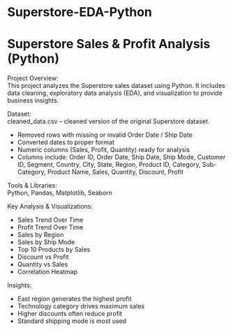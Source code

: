 # Superstore-EDA-Python
# Superstore Sales & Profit Analysis (Python)

Project Overview:  
This project analyzes the Superstore sales dataset using Python. It includes data cleaning, exploratory data analysis (EDA), and visualization to provide business insights.

Dataset:  
cleaned_data.csv – cleaned version of the original Superstore dataset.

- Removed rows with missing or invalid Order Date / Ship Date  
- Converted dates to proper format  
- Numeric columns (Sales, Profit, Quantity) ready for analysis  
- Columns include: Order ID, Order Date, Ship Date, Ship Mode, Customer ID, Segment, Country, City, State, Region, Product ID, Category, Sub-Category, Product Name, Sales, Quantity, Discount, Profit  

Tools & Libraries:  
Python, Pandas, Matplotlib, Seaborn

Key Analysis & Visualizations:  
- Sales Trend Over Time  
- Profit Trend Over Time  
- Sales by Region  
- Sales by Ship Mode  
- Top 10 Products by Sales  
- Discount vs Profit  
- Quantity vs Sales  
- Correlation Heatmap  

Insights:  
- East region generates the highest profit  
- Technology category drives maximum sales  
- Higher discounts often reduce profit  
- Standard shipping mode is most used  



